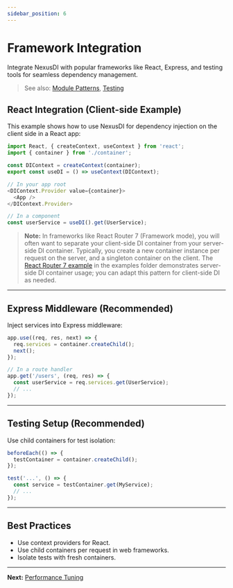 ```yaml
---
sidebar_position: 6
---
```


# Framework Integration

Integrate NexusDI with popular frameworks like React, Express, and testing tools for seamless dependency management.

> See also: [Module Patterns](../module-patterns.md), [Testing](../testing.md)

## React Integration (Client-side Example)

This example shows how to use NexusDI for dependency injection on the client side in a React app:

```typescript
import React, { createContext, useContext } from 'react';
import { container } from './container';

const DIContext = createContext(container);
export const useDI = () => useContext(DIContext);

// In your app root
<DIContext.Provider value={container}>
  <App />
</DIContext.Provider>

// In a component
const userService = useDI().get(UserService);
```

> **Note:** In frameworks like React Router 7 (Framework mode), you will often want to separate your client-side DI container from your server-side DI container. Typically, you create a new container instance per request on the server, and a singleton container on the client. The [React Router 7 example](https://github.com/NexusDI/core/tree/main/examples/react-router/) in the examples folder demonstrates server-side DI container usage; you can adapt this pattern for client-side DI as needed.

---

## Express Middleware (Recommended)

Inject services into Express middleware:

```typescript
app.use((req, res, next) => {
  req.services = container.createChild();
  next();
});

// In a route handler
app.get('/users', (req, res) => {
  const userService = req.services.get(UserService);
  // ...
});
```

---

## Testing Setup (Recommended)

Use child containers for test isolation:

```typescript
beforeEach(() => {
  testContainer = container.createChild();
});

test('...', () => {
  const service = testContainer.get(MyService);
  // ...
});
```

---

## Best Practices
- Use context providers for React.
- Use child containers per request in web frameworks.
- Isolate tests with fresh containers.

---

**Next:** [Performance Tuning](performance-tuning.md) 